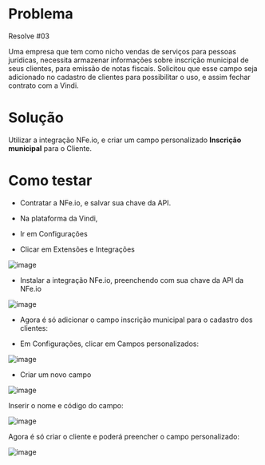 # Problema
Resolve #03

Uma empresa que tem como nicho vendas de serviços para pessoas jurídicas, necessita armazenar informações sobre inscrição municipal de seus clientes, para emissão de notas fiscais. Solicitou que esse campo seja adicionado no cadastro de clientes para possibilitar o uso, e assim fechar contrato com a Vindi.

# Solução
Utilizar a integração NFe.io, e criar um campo personalizado **Inscrição municipal** para o Cliente.

# Como testar

- Contratar a NFe.io, e salvar sua chave da API.

- Na plataforma da Vindi,

- Ir em Configurações

- Clicar em Extensões e Integrações

![image](https://user-images.githubusercontent.com/74281572/167214203-f292cff7-52b2-4af9-ace5-b89bc52bb2d6.png)

- Instalar a integração NFe.io, preenchendo com sua chave da API da NFe.io

![image](https://user-images.githubusercontent.com/74281572/167214316-cbc35ecd-2836-4e39-b073-c6533fc8a03a.png)

- Agora é só adicionar o campo inscrição municipal para o cadastro dos clientes:

- Em Configurações, clicar em Campos personalizados:

![image](https://user-images.githubusercontent.com/74281572/167213200-3b56ff7e-fdb1-4b72-a177-21215ca7637a.png)

- Criar um novo campo

![image](https://user-images.githubusercontent.com/74281572/167213286-1ca8bae2-0a27-48b5-a2b9-9a54064cf8d9.png)

Inserir o nome e código do campo:

![image](https://user-images.githubusercontent.com/74281572/167213364-fab92fb9-1702-4e05-bef7-54a105d49370.png)

Agora é só criar o cliente e poderá preencher o campo personalizado:

![image](https://user-images.githubusercontent.com/74281572/167213611-28f419b3-7eb7-4048-9d18-5becbe51b425.png)



